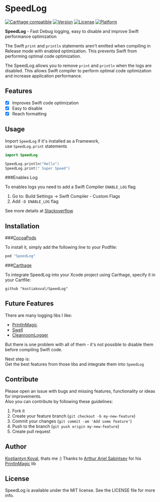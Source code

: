 # SpeedLog

[![Carthage compatible](https://img.shields.io/badge/Carthage-compatible-4BC51D.svg?style=flat)](https://github.com/Carthage/Carthage)
[![Version](https://img.shields.io/cocoapods/v/SpeedLog.svg?style=flat)](http://cocoapods.org/pods/SpeedLog)
[![License](https://img.shields.io/cocoapods/l/SpeedLog.svg?style=flat)](http://cocoapods.org/pods/SpeedLog)
[![Platform](https://img.shields.io/cocoapods/p/SpeedLog.svg?style=flat)](http://cocoapods.org/pods/SpeedLog)

**SpeedLog** - Fast Debug logging, easy to disable and improve Swift performance optimization  

The Swift `print` and `println` statements aren't emitted when compiling in Release mode with enabled optimization. This prevents Swift from performing optimal code optimization.  

The SpeedLog allows you to remove `print` and `println` when the logs are disabled. This allows Swift compiler to perform optimal code optimization and increase application performance.

## Features

- [x] Improves Swift code optimization
- [x] Easy to disable
- [x] Reach formatting 

## Usage

Import `SpeedLog` if it's installed as a Framework,  
use `SpeedLog.print` statements

```swift
import SpeedLog

SpeedLog.println("Hello")
SpeedLog.print(" Super Speed")
```

###Enables Log

To enables logs you need to add a Swift Compiler `ENABLE_LOG` flag   

1. Go to: Build Settings -> Swift Compiler - Custom Flags  
2. Add `-D ENABLE_LOG` flag  
  
See more details at [Stackoverflow](http://stackoverflow.com/a/24112024/1838875)

## Installation
###[CocoaPods](http://cocoapods.org)

To install it, simply add the following line to your Podfile:

```ruby
pod "SpeedLog"
```

###[Carthage](https://github.com/Carthage/Carthage)

To integrate SpeedLog into your Xcode project using Carthage, specify it in your Cartfile:

```
github "kostiakoval/SpeedLog"
```

## Future Features
There are many logging libs I like:

- [PrintlnMagic](https://github.com/ArtSabintsev/PrintlnMagic)
- [Swell](https://github.com/hubertr/Swell)
- [CleanroomLogger](https://github.com/emaloney/CleanroomLogger)

But there is one problem with all of them - it's not possible to disable them before compiling Swift code.  

Next step is:  
 Get the best features from those libs and integrate them into `SpeedLog`




## Contribute

Please open an issue with bugs and missing features, functionality or ideas for improvements.  
Also you can contribute by following these guidelines:

1. Fork it
2. Create your feature branch (`git checkout -b my-new-feature`)
3. Commit your changes (`git commit -am 'Add some feature'`)
4. Push to the branch (`git push origin my-new-feature`)
5. Create pull request

## Author

[Kostiantyn Koval](http://twitter.com/kostiakoval), thats me :)
Thanks to [Arthur Ariel Sabintsev](https://github.com/ArtSabintsev) for his [PrintlnMagic](https://github.com/ArtSabintsev/PrintlnMagic) lib  


## License

SpeedLog is available under the MIT license. See the LICENSE file for more info.
